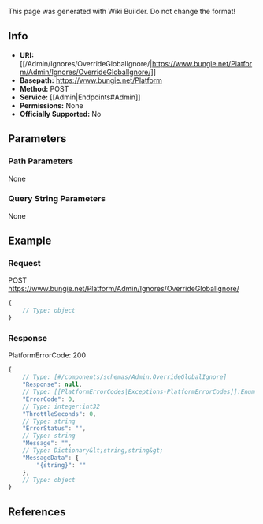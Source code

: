 <span class="wiki-builder">This page was generated with Wiki Builder. Do not change the format!</span>

## Info


* **URI:** [[/Admin/Ignores/OverrideGlobalIgnore/|https://www.bungie.net/Platform/Admin/Ignores/OverrideGlobalIgnore/]]
* **Basepath:** https://www.bungie.net/Platform
* **Method:** POST
* **Service:** [[Admin|Endpoints#Admin]]
* **Permissions:** None
* **Officially Supported:** No

## Parameters
### Path Parameters
None

### Query String Parameters
None

## Example
### Request
POST https://www.bungie.net/Platform/Admin/Ignores/OverrideGlobalIgnore/
```javascript
{
    // Type: object
}

```

### Response
PlatformErrorCode: 200
```javascript
{
    // Type: [#/components/schemas/Admin.OverrideGlobalIgnore]
    "Response": null,
    // Type: [[PlatformErrorCodes|Exceptions-PlatformErrorCodes]]:Enum
    "ErrorCode": 0,
    // Type: integer:int32
    "ThrottleSeconds": 0,
    // Type: string
    "ErrorStatus": "",
    // Type: string
    "Message": "",
    // Type: Dictionary&lt;string,string&gt;
    "MessageData": {
        "{string}": ""
    },
    // Type: object
}

```

## References
